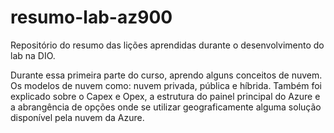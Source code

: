 # resumo-lab-az900
Repositório do resumo das lições aprendidas durante o desenvolvimento do lab na DIO.

Durante essa primeira parte do curso, aprendo alguns conceitos de nuvem. Os modelos de nuvem como: nuvem privada, pública e híbrida.
Também foi explicado sobre o Capex e Opex, a estrutura do painel principal do Azure e a abrangência de opções onde se utilizar geograficamente alguma solução disponível pela nuvem da Azure.
